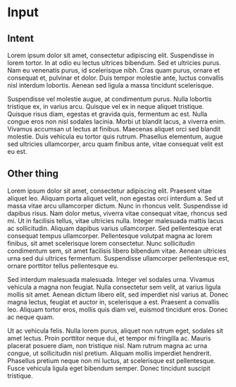 # Input

## Intent

Lorem ipsum dolor sit amet, consectetur adipiscing elit. Suspendisse in lorem tortor. In at odio eu lectus ultrices bibendum. Sed et ultricies purus. Nam eu venenatis purus, id scelerisque nibh. Cras quam purus, ornare et consequat et, pulvinar et dolor. Duis tempor molestie ante, luctus convallis nisl interdum lobortis. Aenean sed ligula a massa tincidunt scelerisque.

Suspendisse vel molestie augue, at condimentum purus. Nulla lobortis tristique ex, in varius arcu. Quisque vel ex in neque aliquet tristique. Quisque risus diam, egestas et gravida quis, fermentum ac est. Nulla congue eros non nisl sodales lacinia. Morbi ut blandit lacus, a viverra enim. Vivamus accumsan ut lectus at finibus. Maecenas aliquet orci sed blandit molestie. Duis vehicula eu tortor quis rutrum. Phasellus elementum, augue sed ultricies ullamcorper, arcu quam finibus ante, vitae consequat velit est eu est.

## Other thing

Lorem ipsum dolor sit amet, consectetur adipiscing elit. Praesent vitae aliquet leo. Aliquam porta aliquet velit, non egestas orci interdum a. Sed ut massa vitae arcu ullamcorper dictum. Nunc in rhoncus velit. Suspendisse id dapibus risus. Nam dolor metus, viverra vitae consequat vitae, rhoncus sed mi. Ut in facilisis tellus, vitae ultricies nulla. Integer malesuada mattis lacus ac sollicitudin. Aliquam dapibus varius ullamcorper. Sed pellentesque erat consequat tempus ullamcorper. Pellentesque volutpat magna ac lorem finibus, sit amet scelerisque lorem consectetur. Nunc sollicitudin condimentum sem, sit amet facilisis libero bibendum vitae. Aenean ultricies urna sed dui ultrices fermentum. Suspendisse ullamcorper pellentesque est, ornare porttitor tellus pellentesque eu.

Sed interdum malesuada malesuada. Integer vel sodales urna. Vivamus vehicula a magna non feugiat. Nulla consectetur sem velit, at varius ligula mollis sit amet. Aenean dictum libero elit, sed imperdiet nisl varius at. Donec magna lectus, feugiat et auctor in, scelerisque a est. Praesent a convallis leo. Aliquam tortor eros, mollis quis diam vel, euismod tincidunt eros. Donec ac neque quam.

Ut ac vehicula felis. Nulla lorem purus, aliquet non rutrum eget, sodales sit amet lectus. Proin porttitor neque dui, et tempor mi fringilla ac. Mauris placerat posuere diam, non tristique nisl. Nam rutrum magna ac urna congue, ut sollicitudin nisl pretium. Aliquam mollis imperdiet hendrerit. Phasellus pretium neque non mi luctus, at scelerisque est pellentesque. Fusce vehicula ligula eget bibendum semper. Donec tincidunt suscipit tristique.
